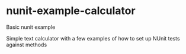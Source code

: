 # nunit-example-calculator
Basic nunit example

Simple text calculator with a few examples of how to set up NUnit tests against methods
